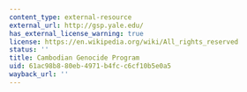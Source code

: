 ```yaml
---
content_type: external-resource
external_url: http://gsp.yale.edu/
has_external_license_warning: true
license: https://en.wikipedia.org/wiki/All_rights_reserved
status: ''
title: Cambodian Genocide Program
uid: 61ac98b8-80eb-4971-b4fc-c6cf10b5e0a5
wayback_url: ''
---
```

